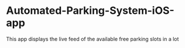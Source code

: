 # Automated-Parking-System-iOS-app
This app displays the live feed of the available free parking slots in a lot
